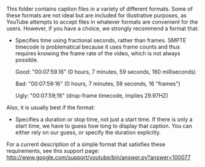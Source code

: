 This folder contains caption files in a variety of different formats.
Some of these formats are not ideal but are included for illustrative
purposes, as YouTube attempts to accept files in whatever formats are
convenient for the users.  However, if you have a choice, we strongly
recommend a format that:

 - Specifies time using fractional seconds, rather than frames.
  SMPTE timecode is problematical because it uses frame counts and
  thus requires knowing the frame rate of the video, which is not
  always possible.
  
   Good:  "00:07:59.16" (0 hours, 7 minutes, 59 seconds, 160 milliseconds)
   
    Bad:  "00:07:59:16" (0 hours, 7 minutes, 59 seconds, 16 "frames")
    
   Ugly:  "00:07:59;16" (drop-frame timecode, implies 29.97HZ)

Also, it is usually best if the format:

- Specifies a duration or stop time, not just a start time.
 If there is only a start time, we have to guess how long to display
 that caption.  You can either rely on our guess, or specify the
 duration explicitly.

For a current description of a simple format that satisfies these
requirements, see this support page:
   http://www.google.com/support/youtube/bin/answer.py?answer=100077
